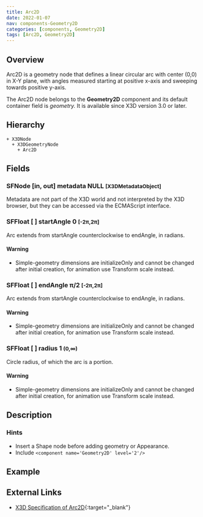 ```yaml
---
title: Arc2D
date: 2022-01-07
nav: components-Geometry2D
categories: [components, Geometry2D]
tags: [Arc2D, Geometry2D]
---
```

<style>
.post h3 {
  word-spacing: 0.2em;
}
</style>

## Overview

Arc2D is a geometry node that defines a linear circular arc with center (0,0) in X-Y plane, with angles measured starting at positive x-axis and sweeping towards positive y-axis.

The Arc2D node belongs to the **Geometry2D** component and its default container field is *geometry.* It is available since X3D version 3.0 or later.

## Hierarchy

```
+ X3DNode
  + X3DGeometryNode
    + Arc2D
```

## Fields

### SFNode [in, out] **metadata** NULL <small>[X3DMetadataObject]</small>

Metadata are not part of the X3D world and not interpreted by the X3D browser, but they can be accessed via the ECMAScript interface.

### SFFloat [ ] **startAngle** 0 <small>[-2π,2π]</small>

Arc extends from startAngle counterclockwise to endAngle, in radians.

#### Warning

- Simple-geometry dimensions are initializeOnly and cannot be changed after initial creation, for animation use Transform scale instead.

### SFFloat [ ] **endAngle** π/2 <small>[-2π,2π]</small>

Arc extends from startAngle counterclockwise to endAngle, in radians.

#### Warning

- Simple-geometry dimensions are initializeOnly and cannot be changed after initial creation, for animation use Transform scale instead.

### SFFloat [ ] **radius** 1 <small>(0,∞)</small>

Circle radius, of which the arc is a portion.

#### Warning

- Simple-geometry dimensions are initializeOnly and cannot be changed after initial creation, for animation use Transform scale instead.

## Description

### Hints

- Insert a Shape node before adding geometry or Appearance.
- Include `<component name='Geometry2D' level='2'/>`

## Example

<x3d-canvas src="https://create3000.github.io/media/examples/Geometry2D/Arc2D/Arc2D.x3d" update="auto"></x3d-canvas>

## External Links

- [X3D Specification of Arc2D](https://www.web3d.org/documents/specifications/19775-1/V4.0/Part01/components/geometry2D.html#Arc2D){:target="_blank"}
